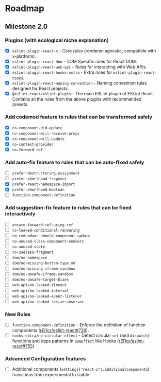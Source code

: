 # Roadmap

## Milestone 2.0

### Plugins (with ecological niche explanation)

- [x] `eslint-plugin-react-x` - Core rules (renderer-agnostic, compatible with x-platform).
- [x] `eslint-plugin-react-dom` - DOM Specific rules for React DOM.
- [x] `eslint-plugin-react-web-api` - Rules for interacting with Web APIs.
- [x] `eslint-plugin-react-hooks-extra` - Extra rules for `eslint-plugin-react-hooks`.
- [x] `eslint-plugin-react-naming-convention` - Naming convention rules designed for React projects.
- [x] `@eslint-react/eslint-plugin` - The main ESLint plugin of ESLint React. Contains all the rules from the above plugins with recommended presets.

### Add codemod feature to rules that can be transformed safely

- [x] `no-component-did-update`
- [x] `no-component-will-receive-props`
- [x] `no-component-will-update`
- [x] `no-context-provider`
- [x] `no-forward-ref`

### Add auto-fix feature to rules that can be auto-fixed safely

- [ ] `prefer-destructuring-assignment`
- [ ] `prefer-shorthand-fragment`
- [x] `prefer-react-namespace-import`
- [x] `prefer-shorthand-boolean`
- [ ] `function-component-definition`

### Add suggestion-fix feature to rules that can be fixed interactively

- [ ] `ensure-forward-ref-using-ref`
- [ ] `no-leaked-conditional-rendering`
- [ ] `no-redundant-should-component-update`
- [ ] `no-unused-class-component-members`
- [ ] `no-unused-state`
- [ ] `no-useless-fragment`
- [ ] `dom/no-namespace`
- [ ] `dom/no-missing-button-type.md`
- [ ] `dom/no-missing-iframe-sandbox`
- [ ] `dom/no-unsafe-iframe-sandbox`
- [ ] `dom/no-unsafe-target-blank`
- [ ] `web-api/no-leaked-timeout`
- [ ] `web-api/no-leaked-interval`
- [ ] `web-api/no-leaked-event-listener`
- [ ] `web-api/no-leaked-resize-observer`

### New Rules

- [ ] `function-component-definition` - Enforce the definition of function components ([rEl1cx/eslint-react#739](https://github.com/rEl1cx/eslint-react/issues/739)).
- [ ] `hooks-extra/no-circular-effect` - Detect circular `set` (and `dispatch`) functions and deps patterns in `useEffect` like Hooks ([rEl1cx/eslint-react#755](https://github.com/rEl1cx/eslint-react/issues/755))

### Advanced Configuration features

- [ ] Additional components (`settings["react-x"].additionalComponents`) transitions from experimental to stable.
